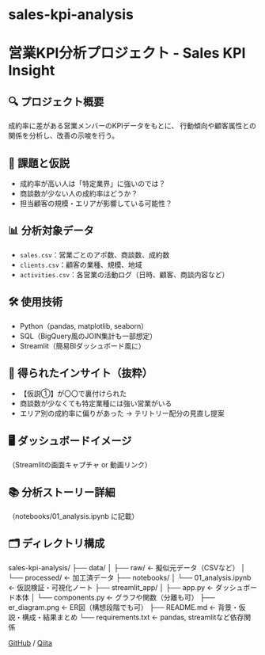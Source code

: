 # sales-kpi-analysis

# 営業KPI分析プロジェクト - Sales KPI Insight

## 🔍 プロジェクト概要
成約率に差がある営業メンバーのKPIデータをもとに、
行動傾向や顧客属性との関係を分析し、改善の示唆を行う。

## 🎯 課題と仮説
- 成約率が高い人は「特定業界」に強いのでは？
- 商談数が少ない人の成約率はどうか？
- 担当顧客の規模・エリアが影響している可能性？

## 📊 分析対象データ
- `sales.csv`：営業ごとのアポ数、商談数、成約数
- `clients.csv`：顧客の業種、規模、地域
- `activities.csv`：各営業の活動ログ（日時、顧客、商談内容など）

## 🛠 使用技術
- Python（pandas, matplotlib, seaborn）
- SQL（BigQuery風のJOIN集計も一部想定）
- Streamlit（簡易BIダッシュボード風に）

## 🧠 得られたインサイト（抜粋）
- 【仮説①】が〇〇で裏付けられた
- 商談数が少なくても特定業種には強い営業がいる
- エリア別の成約率に偏りがあった → テリトリー配分の見直し提案

## 🖥 ダッシュボードイメージ
（Streamlitの画面キャプチャ or 動画リンク）

## 📚 分析ストーリー詳細
（notebooks/01_analysis.ipynb に記載）

## 🗂 ディレクトリ構成
sales-kpi-analysis/
├── data/
│   ├── raw/              ← 擬似元データ（CSVなど）
│   └── processed/        ← 加工済データ
├── notebooks/
│   └── 01_analysis.ipynb ← 仮説検証・可視化ノート
├── streamlit_app/
│   ├── app.py            ← ダッシュボード本体
│   └── components.py     ← グラフや関数（分離も可）
├── er_diagram.png        ← ER図（構想段階でも可）
├── README.md             ← 背景・仮説・構成・結果まとめ
└── requirements.txt      ← pandas, streamlitなど依存関係

[GitHub](https://github.com/flopsy212) / [Qiita](https://qiita.com/flopsy_tech)
